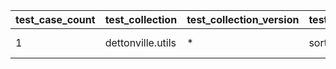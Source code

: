  | test_case_count | test_collection | test_collection_version | test_component | test_job_link | test_component_git_branch | test_component_git_commit_hash | test_case_id | test_date | test_description | test_failed | test_details_link | 
 |--- | --- | --- | --- | --- | --- | --- | --- | --- | --- | --- | --- | 
 | 1 | dettonville.utils | * | sort_dict_list |  | main | bf085e9 | 01 | 2024-02-20T22:30:37Z | single key sort test | False | [test details](./sort_dict_list/test.results/test_01/test-results.detailed.yml) | 
